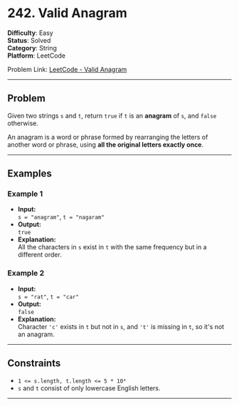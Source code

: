 # 242. Valid Anagram

**Difficulty**: Easy  
**Status**: Solved  
**Category**: String  
**Platform**: LeetCode

Problem Link: [LeetCode - Valid Anagram](https://leetcode.com/problems/valid-anagram/?envType=study-plan-v2&envId=programming-skills)

---

## Problem

Given two strings `s` and `t`, return `true` if `t` is an **anagram** of `s`, and `false` otherwise.

An anagram is a word or phrase formed by rearranging the letters of another word or phrase, using **all the original letters exactly once**.

---

## Examples

### Example 1

- **Input:**  
  `s = "anagram"`, `t = "nagaram"`
- **Output:**  
  `true`
- **Explanation:**  
  All the characters in `s` exist in `t` with the same frequency but in a different order.

### Example 2

- **Input:**  
  `s = "rat"`, `t = "car"`
- **Output:**  
  `false`
- **Explanation:**  
  Character `'c'` exists in `t` but not in `s`, and `'t'` is missing in `t`, so it's not an anagram.

---

## Constraints

- `1 <= s.length, t.length <= 5 * 10⁴`
- `s` and `t` consist of only lowercase English letters.

---
